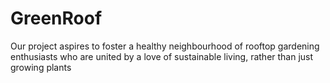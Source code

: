 # GreenRoof
Our project aspires to foster a healthy neighbourhood of rooftop gardening enthusiasts who are united by a love of sustainable living, rather than just growing plants
